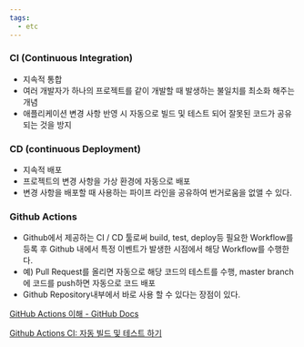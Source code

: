 ```yaml
---
tags:
  - etc
---
```

### CI (Continuous Integration)

- 지속적 통합
- 여러 개발자가 하나의 프로젝트를 같이 개발할 때 발생하는 불일치를 최소화 해주는 개념
- 애플리케이션 변경 사항 반영 시 자동으로 빌드 및 테스트 되어 잘못된 코드가 공유되는 것을 방지

### CD (continuous Deployment)

- 지속적 배포
- 프로젝트의 변경 사항을 가상 환경에 자동으로 배포
- 변경 사항을 배포할 때 사용하는 파이프 라인을 공유하여 번거로움을 없앨 수 있다.

### Github Actions

- Github에서 제공하는 CI / CD 툴로써 build, test, deploy등 필요한 Workflow를 등록 후 Github 내에서 특정 이벤트가 발생한 시점에서 해당 Workflow를 수행한다.
- 예) Pull Request를 올리면 자동으로 해당 코드의 테스트를 수행, master branch에 코드를 push하면 자동으로 코드 배포
- Github Repository내부에서 바로 사용 할 수 있다는 장점이 있다.

[GitHub Actions 이해 - GitHub Docs](https://docs.github.com/ko/actions/learn-github-actions/understanding-github-actions)

[Github Actions CI: 자동 빌드 및 테스트 하기](https://bcp0109.tistory.com/362)